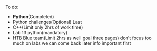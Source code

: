 To do:
- **Python**(Completed)
- Python challenges(Optional) Last
- C++(Limit only 2hrs of work time)
- Lab 13 python(mandatory)
- HTB Blue team(Limit 2hrs as well goal three pages) don't focus too much on labs we can come back later info important first 